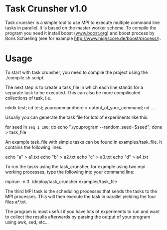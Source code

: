 Task Crunsher v1.0
=============

Task crunsher is a simple tool to use MPI to execute multiple command line tasks in parallel. It is based on the master worker scheme. To compile the program you need it install boost (www.boost.org) and boost process by Boris Schaeling (see for example http://www.highscore.de/boost/process/). 


Usage
=======
To start with task crunsher, you need to compile the project using the ./compile.sh script. 

The next step is to create a task_file in which each line stands for a separate task to be executed. 
This can also be more compilicated collections of task, i.e. 

mkdir test; cd test; yourcommandhere > output_of_your_command; cd .. .

Usually you can generate the task file for lots of experiments like this:

for seed in `seq 1 100`; do echo "./youprogram --random_seed=$seed"; done > task_file

An example task_file with simple tasks can be found in examples/task_file. 
It contains the following lines:

echo "a" > a1.txt
echo "b" > a2.txt
echo "c" > a3.txt
echo "d" > a4.txt

To run the tasks using the task_crunsher, for example using two mpi working processes, type the following into your command line:

mpirun -n 3 ./deploy/task_crunsher examples/task_file

The third MPI task is the scheduling processes that sends the tasks to the MPI processes.
This will then execute the task in parallel yielding the four files a*.txt.

The program is most useful if you have lots of experiments to run and want to collect the results afterwards by parsing the output of your program using awk, sed, etc...
